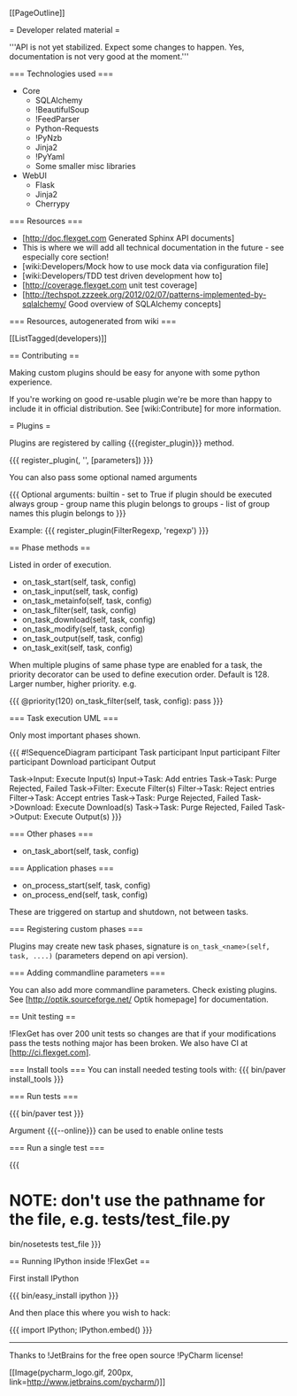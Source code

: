 [[PageOutline]]

= Developer related material =

'''API is not yet stabilized. Expect some changes to happen. Yes, documentation is not very good at the moment.'''

=== Technologies used ===

 * Core
   * SQLAlchemy
   * !BeautifulSoup
   * !FeedParser
   * Python-Requests
   * !PyNzb
   * Jinja2
   * !PyYaml
   * Some smaller misc libraries
 * WebUI
   * Flask
   * Jinja2
   * Cherrypy

=== Resources ===

 * [http://doc.flexget.com Generated Sphinx API documents] 
  * This is where we will add all technical documentation in the future - see especially core section!
 * [wiki:Developers/Mock how to use mock data via configuration file]
 * [wiki:Developers/TDD test driven development how to]
 * [http://coverage.flexget.com unit test coverage]
 * [http://techspot.zzzeek.org/2012/02/07/patterns-implemented-by-sqlalchemy/ Good overview of SQLAlchemy concepts]

=== Resources, autogenerated from wiki ===

[[ListTagged(developers)]]

== Contributing ==

Making custom plugins should be easy for anyone with some python experience.

If you're working on good re-usable plugin we're be more than happy to include it in official distribution. See [wiki:Contribute] for more information.

= Plugins =

Plugins are registered by calling {{{register_plugin}}} method.

{{{
register_plugin(<class name>, '<keyword>', [parameters])
}}}

You can also pass some optional named arguments

{{{
Optional arguments:
    builtin     - set to True if plugin should be executed always
    group       - group name this plugin belongs to
    groups      - list of group names this plugin belongs to
}}}

Example:
{{{
register_plugin(FilterRegexp, 'regexp')
}}}

== Phase methods ==

Listed in order of execution.

 * on_task_start(self, task, config)
 * on_task_input(self, task, config)
 * on_task_metainfo(self, task, config)
 * on_task_filter(self, task, config)
 * on_task_download(self, task, config)
 * on_task_modify(self, task, config)
 * on_task_output(self, task, config)
 * on_task_exit(self, task, config)

When multiple plugins of same phase type are enabled for a task, the priority decorator can be used to define execution order. Default is 128. Larger number, higher priority. e.g.

{{{
@priority(120)
on_task_filter(self, task, config):
    pass
}}}

=== Task execution UML ===

Only most important phases shown.

{{{
#!SequenceDiagram
participant Task
participant Input
participant Filter
participant Download
participant Output

Task->Input: Execute Input(s)
Input->Task: Add entries
Task->Task: Purge Rejected, Failed
Task->Filter: Execute Filter(s)
Filter->Task: Reject entries
Filter->Task: Accept entries
Task->Task: Purge Rejected, Failed
Task->Download: Execute Download(s)
Task->Task: Purge Rejected, Failed
Task->Output: Execute Output(s)
}}}

=== Other phases ===

 * on_task_abort(self, task, config)

=== Application phases ===

 * on_process_start(self, task, config)
 * on_process_end(self, task, config)

These are triggered on startup and shutdown, not between tasks.

=== Registering custom phases ===

Plugins may create new task phases, signature is `on_task_<name>(self, task, ....)` (parameters depend on api version).

=== Adding commandline parameters ===

You can also add more commandline parameters. Check existing plugins. See [http://optik.sourceforge.net/ Optik homepage] for documentation.

== Unit testing ==

!FlexGet has over 200 unit tests so changes are that if your modifications pass the tests nothing major has been broken. We also have CI at [http://ci.flexget.com].

=== Install tools ===
You can install needed testing tools with:
{{{
bin/paver install_tools
}}}

=== Run tests ===

{{{
bin/paver test
}}}

Argument {{{--online}}} can be used to enable online tests

=== Run a single test ===

{{{
# NOTE: don't use the pathname for the file, e.g. tests/test_file.py
bin/nosetests test_file
}}}

== Running IPython inside !FlexGet ==

First install IPython

{{{
bin/easy_install ipython
}}}

And then place this where you wish to hack:

{{{
import IPython; IPython.embed()
}}}

-------------------------
Thanks to !JetBrains for the free open source !PyCharm license!

[[Image(pycharm_logo.gif, 200px, link=http://www.jetbrains.com/pycharm/)]]